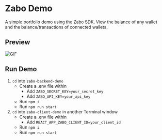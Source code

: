 # Zabo Demo
A simple portfolio demo using the Zabo SDK. View the balance of any wallet and the balance/transactions of connected wallets.

## Preview
![GIF](https://i.imgur.com/mIPf5OR.gif)

## Run Demo
1. `cd` into `zabo-backend-demo`
    - Create a .env file within
      - Add `ZABO_SECRET_KEY=your_secret_key`
      - Add `ZABO_API_KEY=your_api_key`
    - Run `npm i`
    - Run `npm run start`
2. `cd` into `zabo-client-demo` in another Terminal window
    - Create a .env file within
      - Add `REACT_APP_ZABO_CLIENT_ID=your_client_id`
    - Run `npm i`
    - Run `npm run start`
